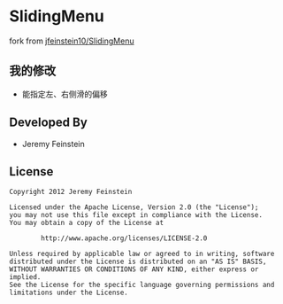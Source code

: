 ﻿SlidingMenu
===========
fork from [jfeinstein10/SlidingMenu](https://github.com/jfeinstein10/SlidingMenu)

我的修改
-----------
- 能指定左、右侧滑的偏移

Developed By
------------
* Jeremy Feinstein


License
-------

    Copyright 2012 Jeremy Feinstein
    
    Licensed under the Apache License, Version 2.0 (the "License");
    you may not use this file except in compliance with the License.
    You may obtain a copy of the License at
    
            http://www.apache.org/licenses/LICENSE-2.0
    
    Unless required by applicable law or agreed to in writing, software
    distributed under the License is distributed on an "AS IS" BASIS,
    WITHOUT WARRANTIES OR CONDITIONS OF ANY KIND, either express or implied.
    See the License for the specific language governing permissions and
    limitations under the License.
